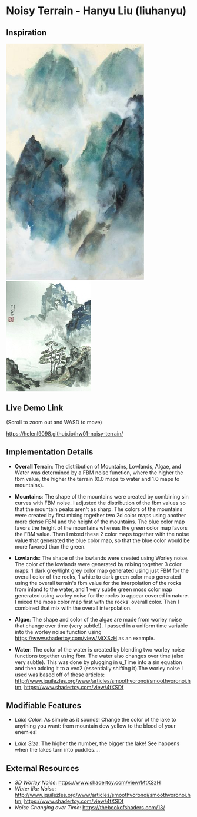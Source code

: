 # Noisy Terrain - Hanyu Liu (liuhanyu)

## Inspiration
![](inspo1.jpg)
![](inspo2.jpg)

## Live Demo Link 
(Scroll to zoom out and WASD to move)

https://helenl9098.github.io/hw01-noisy-terrain/


## Implementation Details

- __Overall Terrain__: The distribution of Mountains, Lowlands, Algae, and Water was determined by a FBM noise function, where the higher the fbm value, the higher the terrain (0.0 maps to water and 1.0 maps to mountains).

- __Mountains__: The shape of the mountains were created by combining sin curves with FBM noise. I adjusted the distribution of the fbm values so that the mountain peaks aren't as sharp. The colors of the mountains were created by first mixing together two 2d color maps using another more dense FBM and the height of the mountains. The blue color map favors the height of the mountains whereas the green color map favors the FBM value. Then I mixed these 2 color maps together with the noise value that generated the blue color map, so that the blue color would be more favored than the green.


- __Lowlands__: The shape of the lowlands were created using Worley noise. The color of the lowlands were generated by mixing together 3 color maps: 1 dark grey/light grey color map generated using just FBM for the overall color of the rocks, 1 white to dark green color map generated using the overall terrain's fbm value for the interpolation of the rocks from inland to the water, and 1 very subtle green moss color map generated using worley noise for the rocks to appear covered in nature. I mixed the moss color map first with the rocks' overall color. Then I combined that mix with the overall interpolation.


- __Algae__: The shape and color of the algae are made from worley noise that change over time (very subtle!). I passed in a uniform time variable into the worley noise function using https://www.shadertoy.com/view/MtXSzH as an example.


- __Water__: The color of the water is created by blending two worley noise functions together using fbm. The water also changes over time (also very subtle). This was done by plugging in u_Time into a sin equation and then adding it to a vec2 (essentially shifting it).The worley noise I used was based off of these articles: http://www.iquilezles.org/www/articles/smoothvoronoi/smoothvoronoi.htm, https://www.shadertoy.com/view/4tXSDf

## Modifiable Features

- _Lake Color_: As simple as it sounds! Change the color of the lake to anything you want: from mountain dew yellow to the blood of your enemies!

- _Lake Size_: The higher the number, the bigger the lake! See happens when the lakes turn into puddles....

## External Resources

- _3D Worley Noise_: https://www.shadertoy.com/view/MtXSzH
- _Water like Noise_: http://www.iquilezles.org/www/articles/smoothvoronoi/smoothvoronoi.htm, https://www.shadertoy.com/view/4tXSDf
- _Noise Changing over Time_: https://thebookofshaders.com/13/
